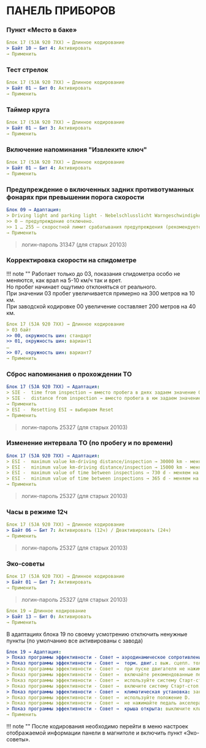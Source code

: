 # ПАНЕЛЬ ПРИБОРОВ

### Пункт «Место в баке»
``` yaml
Блок 17 (5JA 920 7XX) → Длинное кодирование
> Байт 10 – Бит 4: Активировать
→ Применить
```

### Тест стрелок
``` yaml
Блок 17 (5JA 920 7XX) → Длинное кодирование
> Байт 01 – Бит 0: Активировать
→ Применить
```

### Таймер круга
``` yaml
Блок 17 (5JA 920 7XX) → Длинное кодирование
> Байт 01 – Бит 3: Активировать
→ Применить
```

### Включение напоминания "Извлеките ключ"
``` yaml
Блок 17 (5JA 920 7XX) → Длинное кодирование
> Байт 01 – Бит 4: Активировать
→ Применить
```

### Предупреждение о включенных задних противотуманных фонарях при превышении порога скорости
``` yaml
Блок 09 → Адаптация:
> Driving light and parking light - Nebelschlusslicht Warngeschwindigkeit → 
>> 0 — предупреждение отключено.
>> 1 … 255 — скоростной лимит срабатывания предупреждения (рекомендуется 60)
→ Применить
```
> логин-пароль 31347 (для старых 20103)

### Корректировка скорости на спидометре

!!! note ""
    Работает только до 03, показания спидометра особо не меняются, как врал на 5-10 км/ч так и врет.  
    Но пробег начинает ощутимо отклоняться от реального.  
    При значении 03 пробег увеличивается примерно на 300 метров на 10 км.  
    При заводской кодировке 00 увеличение составляет 200 метров на 40 км.  
``` yaml
Блок 17 (5JA 920 7XX) → Длинное кодирование
> 03 байт
>> 00, окружность шин: стандарт
>> 01, окружность шин: вариант1
…
>> 07, окружность шин: вариант7
→ Применить
```

### Сброс напоминания о прохождении ТО
``` yaml
Блок 17 (5JA 920 7XX) → Адаптация:
> SIE -  time from inspection → вместо пробега в днях задаем значение 0
> SIE -  distance from inspection → вместо пробега в км задаем значение 0
→ Применить
> ESI -  Resetting ESI → выбираем Reset
→ Применить
```
> логин-пароль 25327 (для старых 20103)

### Изменение интервала ТО (по пробегу и по времени)
``` yaml
Блок 17 (5JA 920 7XX) → Адаптация:
> ESI -  maximum value km-driving distance/inspection → 30000 km - меняем на нужное, например 15000
> ESI -  minimum value km-driving distance/inspection → 15000 km - меняем на нужное, например 7500
> ESI -  maximum value of time between inspections → 730 d - меняем на нужное
> ESI -  minimum value of time between inspections → 365 d - меняем на нужное
→ Применить
```
> логин-пароль 25327 (для старых 20103)

### Часы в режиме 12ч
``` yaml
Блок 17 (5JA 920 7XX) → Длинное кодирование
> Байт 06 – Бит 7: Активировать (12ч) / Деактивировать (24ч)
→ Применить
```
> логин-пароль 25327 (для старых 20103)

### Эко-советы
``` yaml
Блок 17 (5JA 920 7XX) → Длинное кодирование
> Байт 01 – Бит 7: Активировать
→ Применить
```
> логин-пароль 25327 (для старых 20103)

``` yaml
Блок 19 → Длинное кодирование
> Байт 13 – Бит 0: Активировать
→ Применить
```
В адаптациях блока 19 по своему усмотрению отключить ненужные пункты (по умолчанию все активированы с завода)
``` yaml
Блок 19 → Адаптация:
> Показ программы эффективности - Совет → аэродинамическое сопротивление: закройте стёкла/люк.
> Показ программы эффективности - Совет →  торм. двиг.: выж. сцепл. только при обор. меньше 1300.
> Показ программы эффективности - Совет →  при пуске двигателя не нажимайте педаль акселератора.
> Показ программы эффективности - Совет →  включайте рекомендованные передачи (только МКП).
> Показ программы эффективности - Совет →  используйте систему Старт-стоп.
> Показ программы эффективности - Совет →  включите систему Старт-стоп.
> Показ программы эффективности - Совет →  климатическая установка: закройте стёкла/люк.
> Показ программы эффективности - Совет →  используйте положение D.
> Показ программы эффективности - Совет →  не нажимайте педаль акселератора при неподвижном а/м.
> Показ программы эффективности - Совет →  крыша открыта: выключите клим. установку (клавиша АС)
→ Применить
```

!!! note ""
    После кодирования необходимо перейти в меню настроек отображаемой информации панели в магнитоле и включить пункт «Эко-советы».